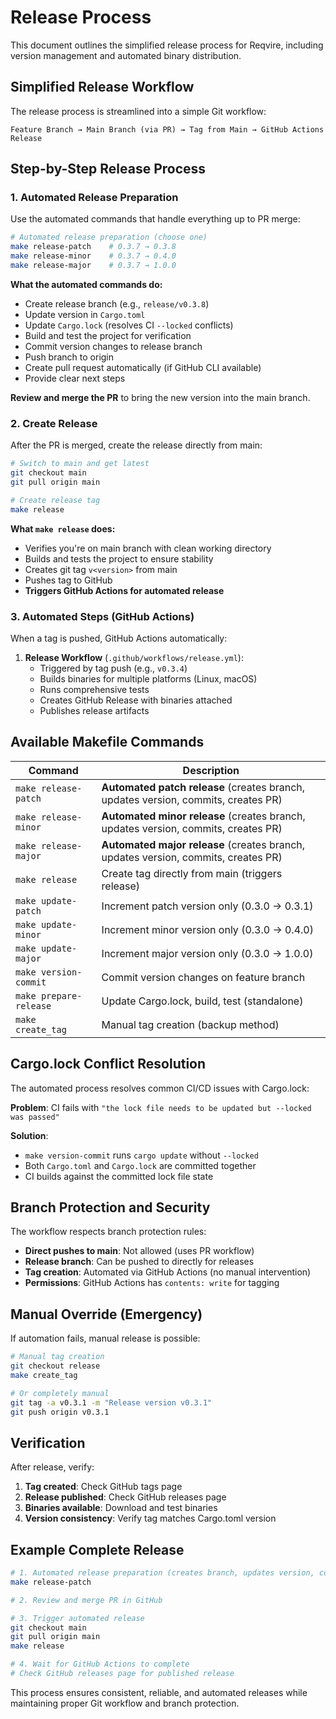# Release Process

This document outlines the simplified release process for Reqvire, including version management and automated binary distribution.

## Simplified Release Workflow

The release process is streamlined into a simple Git workflow:

```
Feature Branch → Main Branch (via PR) → Tag from Main → GitHub Actions Release
```

## Step-by-Step Release Process

### 1. Automated Release Preparation

Use the automated commands that handle everything up to PR merge:

```bash
# Automated release preparation (choose one)
make release-patch    # 0.3.7 → 0.3.8
make release-minor    # 0.3.7 → 0.4.0
make release-major    # 0.3.7 → 1.0.0
```

**What the automated commands do:**
- Create release branch (e.g., `release/v0.3.8`)
- Update version in `Cargo.toml`
- Update `Cargo.lock` (resolves CI `--locked` conflicts)
- Build and test the project for verification
- Commit version changes to release branch
- Push branch to origin
- Create pull request automatically (if GitHub CLI available)
- Provide clear next steps

**Review and merge the PR** to bring the new version into the main branch.

### 2. Create Release

After the PR is merged, create the release directly from main:

```bash
# Switch to main and get latest
git checkout main
git pull origin main

# Create release tag
make release
```

**What `make release` does:**
- Verifies you're on main branch with clean working directory
- Builds and tests the project to ensure stability
- Creates git tag `v<version>` from main
- Pushes tag to GitHub
- **Triggers GitHub Actions for automated release**

### 3. Automated Steps (GitHub Actions)

When a tag is pushed, GitHub Actions automatically:

1. **Release Workflow** (`.github/workflows/release.yml`):
   - Triggered by tag push (e.g., `v0.3.4`)
   - Builds binaries for multiple platforms (Linux, macOS)
   - Runs comprehensive tests
   - Creates GitHub Release with binaries attached
   - Publishes release artifacts

## Available Makefile Commands

| Command | Description |
|---------|-------------|
| `make release-patch` | **Automated patch release** (creates branch, updates version, commits, creates PR) |
| `make release-minor` | **Automated minor release** (creates branch, updates version, commits, creates PR) |
| `make release-major` | **Automated major release** (creates branch, updates version, commits, creates PR) |
| `make release` | Create tag directly from main (triggers release) |
| `make update-patch` | Increment patch version only (0.3.0 → 0.3.1) |
| `make update-minor` | Increment minor version only (0.3.0 → 0.4.0) |
| `make update-major` | Increment major version only (0.3.0 → 1.0.0) |
| `make version-commit` | Commit version changes on feature branch |
| `make prepare-release` | Update Cargo.lock, build, test (standalone) |
| `make create_tag` | Manual tag creation (backup method) |

## Cargo.lock Conflict Resolution

The automated process resolves common CI/CD issues with Cargo.lock:

**Problem**: CI fails with `"the lock file needs to be updated but --locked was passed"`

**Solution**: 
- `make version-commit` runs `cargo update` without `--locked`
- Both `Cargo.toml` and `Cargo.lock` are committed together
- CI builds against the committed lock file state

## Branch Protection and Security

The workflow respects branch protection rules:

- **Direct pushes to main**: Not allowed (uses PR workflow)
- **Release branch**: Can be pushed to directly for releases
- **Tag creation**: Automated via GitHub Actions (no manual intervention)
- **Permissions**: GitHub Actions has `contents: write` for tagging

## Manual Override (Emergency)

If automation fails, manual release is possible:

```bash
# Manual tag creation
git checkout release
make create_tag

# Or completely manual
git tag -a v0.3.1 -m "Release version v0.3.1"
git push origin v0.3.1
```

## Verification

After release, verify:

1. **Tag created**: Check GitHub tags page
2. **Release published**: Check GitHub releases page  
3. **Binaries available**: Download and test binaries
4. **Version consistency**: Verify tag matches Cargo.toml version

## Example Complete Release

```bash
# 1. Automated release preparation (creates branch, updates version, commits, creates PR)
make release-patch

# 2. Review and merge PR in GitHub

# 3. Trigger automated release
git checkout main
git pull origin main
make release

# 4. Wait for GitHub Actions to complete
# Check GitHub releases page for published release
```

This process ensures consistent, reliable, and automated releases while maintaining proper Git workflow and branch protection.